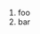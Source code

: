 ﻿<properties
	pageTitle="FTP"
	description="bla bla bla"
	slug="ftp"
	keywords="ftp, deploy"
/>

1. foo
2. bar